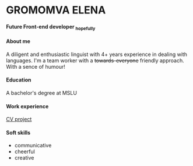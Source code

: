 # **GROMOMVA ELENA**
#### Future Front-end developer <sub>hopefully</sub>


#### About me

A diligent and enthusiastic linguist with 4+ years experience in dealing with languages. I'm a team worker with a ~~towards-everyone~~ friendly approach. With a sence of humour!


#### Education 

A bachelor's degree at MSLU 


#### Work experience

[CV project](https://ellen-gif.github.io/rsschool-cv/) 


#### Soft skills

* communicative
* cheerful
* creative
